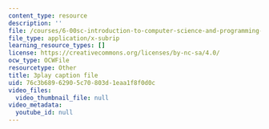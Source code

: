```yaml
---
content_type: resource
description: ''
file: /courses/6-00sc-introduction-to-computer-science-and-programming-spring-2011/76c3b68962905c70803d1eaa1f8f0d0c_BRjwkgQct28.vtt
file_type: application/x-subrip
learning_resource_types: []
license: https://creativecommons.org/licenses/by-nc-sa/4.0/
ocw_type: OCWFile
resourcetype: Other
title: 3play caption file
uid: 76c3b689-6290-5c70-803d-1eaa1f8f0d0c
video_files:
  video_thumbnail_file: null
video_metadata:
  youtube_id: null
---
```

